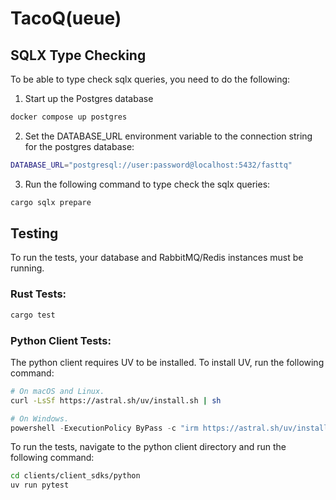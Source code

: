 # TacoQ(ueue)

## SQLX Type Checking

To be able to type check sqlx queries, you need to do the following:

1. Start up the Postgres database

```bash
docker compose up postgres
```

2. Set the DATABASE_URL environment variable to the connection string for the postgres database:

```bash
DATABASE_URL="postgresql://user:password@localhost:5432/fasttq"
```

3. Run the following command to type check the sqlx queries:

```bash
cargo sqlx prepare
```

## Testing

To run the tests, your database and RabbitMQ/Redis instances must be running.

### Rust Tests:

```bash
cargo test
```

### Python Client Tests:

The python client requires UV to be installed. To install UV, run the following command:

```bash
# On macOS and Linux.
curl -LsSf https://astral.sh/uv/install.sh | sh
```

```powershell
# On Windows.
powershell -ExecutionPolicy ByPass -c "irm https://astral.sh/uv/install.ps1 | iex"
```

To run the tests, navigate to the python client directory and run the following command:

```bash
cd clients/client_sdks/python
uv run pytest
```

